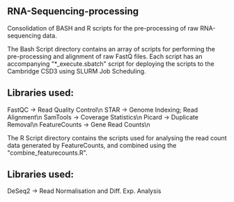 ## RNA-Sequencing-processing
Consolidation of BASH and R scripts for the pre-processing of raw RNA-sequencing data.

The Bash Script directory contains an array of scripts for performing the pre-processing and alignment of raw FastQ files. 
Each script has an accompanying "*_execute.sbatch" script for deploying the scripts to the Cambridge CSD3 using SLURM Job Scheduling.

## Libraries used: 
FastQC -> Read Quality Control\n
STAR -> Genome Indexing; Read Alignment\n
SamTools -> Coverage Statistics\n
Picard -> Duplicate Removal\n
FeatureCounts -> Gene Read Counts\n

The R Script directory contains the scripts used for analysing the read count data generated by FeatureCounts, and combined using the "combine_featurecounts.R".

## Libraries used:
DeSeq2 -> Read Normalisation and Diff. Exp. Analysis
